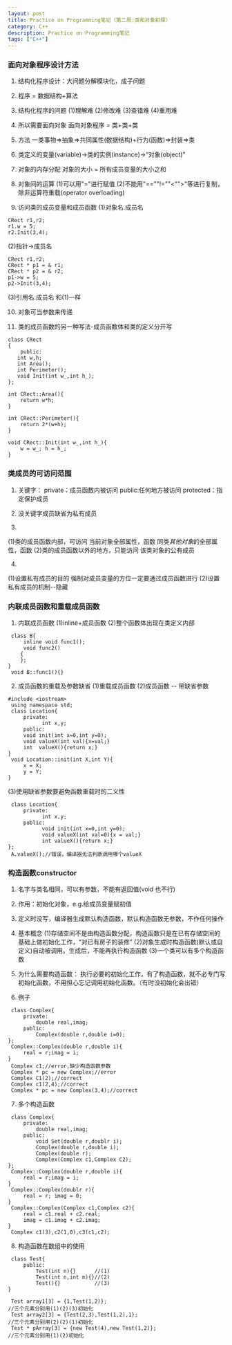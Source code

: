 ```yaml
---
layout: post
title: Practice on Programming笔记（第二周:类和对象初探）
category: C++
description: Practice on Programming笔记
tags: ["C++"]
---
```


### 面向对象程序设计方法

1. 结构化程序设计：大问题分解模块化，成子问题

2. 程序 = 数据结构+算法

3. 结构化程序的问题
(1)理解难
(2)修改难
(3)查错难
(4)重用难

4. 所以需要面向对象
面向对象程序 = 类+类+类

5. 方法
一类事物=>抽象=>共同属性(数据结构)+行为(函数)=>封装=>类

6. 类定义的变量(variable)->类的实例(instance)->“对象(object)”

7. 对象的内存分配
对象的大小 = 所有成员变量的大小之和

8. 对象间的运算
(1)可以用"="进行赋值
(2)不能用"==""!=""<"">"等进行复制，除非运算符重载(operator overloading)

9. 访问类的成员变量和成员函数
(1)对象名.成员名

```
CRect r1,r2;
r1.w = 5;
r2.Init(3,4);
```

(2)指针->成员名

```
CRect r1,r2;
CRect * p1 = & r1;
CRect * p2 = & r2;
p1->w = 5;
p2->Init(3,4);
```

(3)引用名.成员名
和(1)一样

10. 对象可当参数来传递

11. 类的成员函数的另一种写法-成员函数体和类的定义分开写

```
class CRect
{
    public:  
   int w,h;  
   int Area();  
   int Perimeter();  
   void Init(int w_,int h_);  
};  

int CRect::Area(){  
    return w*h;  
}  

int CRect::Perimeter(){  
    return 2*(w+h);  
}  

void CRect::Init(int w_,int h_){  
    w = w_; h = h_;  
}  
```

### 类成员的可访问范围

1. 关键字：
private：成员函数内被访问
public:任何地方被访问
protected：指定保护成员 

2. 没关键字成员缺省为私有成员

3. 
(1)类的成员函数内部，可访问
当前对象全部属性，函数
同类*其他对象*的全部属性，函数
(2)类的成员函数以外的地方，只能访问
该类对象的公有成员

4. 
(1)设置私有成员的目的
强制对成员变量的方位一定要通过成员函数进行
(2)设置私有成员的机制--隐藏

### 内联成员函数和重载成员函数
1. 内联成员函数
(1)inline+成员函数
(2)整个函数体出现在类定义内部

```
 class B{  
     inline void func1();  
     void func2()  
    {  
    };  
}     
 void B::func1(){}  
 ```
 

2. 成员函数的重载及参数缺省
(1)重载成员函数
(2)成员函数 -- 带缺省参数

```
#include <iostream>  
 using namespace std;  
 class Location{  
     private:  
           int x,y;  
     public:  
     void init(int x=0,int y=0);  
     void valueX(int val){x=val;}  
     int  valueX(){return x;}  
}  
 void Location::init(int X,int Y){  
     x = X;  
     y = Y;  
}  
```

(3)使用缺省参数要避免函数重载时的二义性

```
 class Location{  
     private:  
           int x,y;  
     public:  
           void init(int x=0,int y=0);  
           void valueX(int val=0){x = val;}  
           int valueX(){return x;}  
};  
 A.valueX();//错误，编译器无法判断调用哪个valueX 
``` 

### 构造函数constructor

1. 名字与类名相同，可以有参数，不能有返回值(void 也不行)

2. 作用：初始化对象，e.g.给成员变量赋初值

3. 定义时没写，编译器生成默认构造函数，默认构造函数无参数，不作任何操作

4. 基本概念
(1)存储空间不是由构造函数分配，构造函数只是在已有存储空间的基础上做初始化工作，“对已有房子的装修”
(2)对象生成时构造函数(默认或自定义)自动被调用。生成后，不能再执行构造函数
(3)一个类可以有多个构造函数

5. 为什么需要构造函数：
执行必要的初始化工作，有了构造函数，就不必专门写初始化函数，不用担心忘记调用初始化函数。（有时没初始化会出错）

6. 例子

```
 class Complex{  
     private:  
         double real,imag;  
     public:  
         Complex(double r,double i=0);  
};  
 Complex::Complex(double r,double i){  
     real = r;imag = i;  
}  
 Complex c1;//error,缺少构造函数参数   
 Complex * pc = new Complex;//error   
 Complex C1(2);//correct   
 Complex c1(2,4);//correct   
 Complex * pc = new Complex(3,4);//correct  
``` 

7. 多个构造函数

```
 class Complex{  
     private:  
         double real,imag;  
     public:  
         void Set(double r,doublr i);  
         Complex(double r,double i);  
         Complex(double r);  
         Complex(Complex c1,Complex C2);  
};  
 Complex::Complex(double r,double i){  
     real = r;imag = i;  
}  
 Complex::Complex(doublr r){  
     real = r; imag = 0;  
}
 Complex::Complex(Complex c1,Complex c2){  
     real = c1.real + c2.real;  
     imag = c1.imag + c2.imag;  
}  
 Complex c1(3),c2(1,0),c3(c1,c2);  
```
 
8. 构造函数在数组中的使用

```
 class Test{  
     public:  
         Test(int n){}      //(1)  
         Test(int n,int m){}//(2)  
         Test(){}           //(3)  
} 
 
 Test array1[3] = {1,Test(1,2)};    
//三个元素分别用(1)(2)(3)初始化   
 Test array2[3] = {Test(2,3),Test(1,2),1};  
//三个元素分别用(2)(2)(1)初始化  
 Test * pArray[3] = {new Test(4),new Test(1,2)};  
//三个元素分别用(1)(2)初始化   
```
